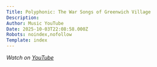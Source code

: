 ```yaml
---
Title: Polyphonic: The War Songs of Greenwich Village
Description: 
Author: Music YouTube
Date: 2025-10-03T22:08:58.000Z
Robots: noindex,nofollow
Template: index
---
```

<p><em>Watch on <a href="https://www.youtube.com/watch?v=y3g4UOBwHwU" rel="noopener noreferrer">YouTube</a></em></p>

